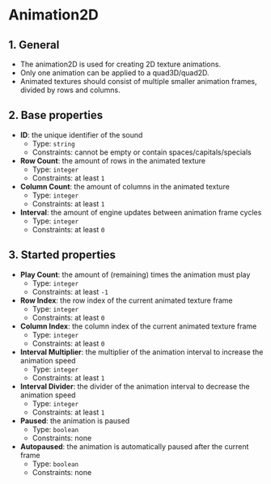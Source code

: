 # Animation2D

## 1. General

- The animation2D is used for creating 2D texture animations.
- Only one animation can be applied to a quad3D/quad2D.
- Animated textures should consist of multiple smaller animation frames, divided by rows and columns.

## 2. Base properties

- **ID**: the unique identifier of the sound
  - Type: `string`
  - Constraints: cannot be empty or contain spaces/capitals/specials
- **Row Count**: the amount of rows in the animated texture
  - Type: `integer`
  - Constraints: at least `1`
- **Column Count**: the amount of columns in the animated texture
  - Type: `integer`
  - Constraints: at least `1`
- **Interval**: the amount of engine updates between animation frame cycles
  - Type: `integer`
  - Constraints: at least `0`

## 3. Started properties

- **Play Count**: the amount of (remaining) times the animation must play
  - Type: `integer`
  - Constraints: at least `-1`
- **Row Index**: the row index of the current animated texture frame
  - Type: `integer`
  - Constraints: at least `0`
- **Column Index**: the column index of the current animated texture frame
  - Type: `integer`
  - Constraints: at least `0`
- **Interval Multiplier**: the multiplier of the animation interval to increase the animation speed
  - Type: `integer`
  - Constraints: at least `1`
- **Interval Divider**: the divider of the animation interval to decrease the animation speed
  - Type: `integer`
  - Constraints: at least `1`
- **Paused**: the animation is paused
  - Type: `boolean`
  - Constraints: none
- **Autopaused**: the animation is automatically paused after the current frame
  - Type: `boolean`
  - Constraints: none
